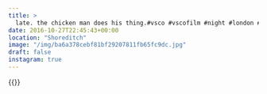 ```yaml
---
title: >
  late. the chicken man does his thing.#vsco #vscofilm #night #london #city #streetphotography #shoreditch
date: 2016-10-27T22:45:43+00:00
location: "Shoreditch"
image: "/img/ba6a378cebf81bf29207811fb65fc9dc.jpg"
draft: false
instagram: true
---
```


{{<photo src="/img/ba6a378cebf81bf29207811fb65fc9dc.jpg">}}
